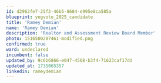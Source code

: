 ```yaml
---
id: d2962fe7-25f2-46b5-8684-e995e8ca585a
blueprint: yegvote_2025_candidate
title: 'Ramey Demian'
name: 'Ramey Demian'
description: 'Realtor and Assessment Review Board Member'
photo: 1516500207461-modified.png
confirmed: true
ward: undeclared
incumbent: false
updated_by: 9c6b6866-e047-4568-b3f4-71623caf17dd
updated_at: 1735065357
linkedin: rameydemian
---
```

